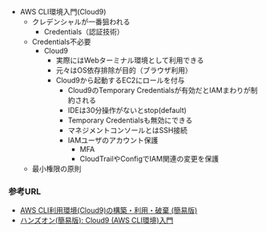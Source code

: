 - AWS CLI環境入門(Cloud9)
    - クレデンシャルが一番狙われる
        - Credentials（認証技術）
    - Credentials不必要
        - Cloud9
            - 実際にはWebターミナル環境として利用できる
            - 元々はOS依存排除が目的（ブラウザ利用）
            - Cloud9から起動するEC2にロールを付与
                - Cloud9のTemporary Credentialsが有効だとIAMまわりが制約される
                - IDEは30分操作がないとstop(default)
                - Temporary Credentialsも無効にできる
                - マネジメントコンソールとはSSH接続
                - IAMユーザのアカウント保護
                    - MFA
                    - CloudTrailやConfigでIAM関連の変更を保護
    - 最小権限の原則

### 参考URL
- [AWS CLI利用環境(Cloud9)の構築・利用・破棄 (簡易版)](http://prototype-handson-cli.s3-website-ap-northeast-1.amazonaws.com/handson_light_web-aws_prepare/handson_light_web-aws_prepare-cloud9/index.html "AWS CLI利用環境(Cloud9)の構築・利用・破棄 (簡易版)")
- [ハンズオン(簡易版): Cloud9 (AWS CLI環境)入門](http://prototype-handson-cli.s3-website-ap-northeast-1.amazonaws.com/handson_light-aws_service/handson_light-aws_service-cloud9-environment-cloudshell/index.html "ハンズオン(簡易版): Cloud9 (AWS CLI環境)入門")


